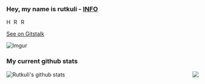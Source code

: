 ### Hey, my name is rutkuli - [INFO](https://rutkuli.github.io/) 
<a href="https://discord.gg/j422Xj9">
  <img align="left" alt="Hex-bot discord server" width="16px" src="https://cdn.jsdelivr.net/npm/simple-icons@v3/icons/discord.svg" />
</a>
<a href="https://github.com/rutkuli">
  <img align="left" alt="Rutkuli's Github" width="16px" src="https://cdn.jsdelivr.net/npm/simple-icons@v3/icons/github.svg" />
</a>
<a href="https://instagram.com/rutkuli/">
  <img align="left" alt="Rutkuli's Instagram" width="16px" src="https://cdn.jsdelivr.net/npm/simple-icons@v3/icons/instagram.svg" />
</a>

<br />

[See on Gitstalk](https://gitstalk.netlify.app/rutkuli)


![Imgur](https://i.imgur.com/sY1Bh3v.gifv)

 ### My current github stats
 <a href="https://github.com/rutkuli">
  <img align="right" src="https://github-readme-stats.vercel.app/api/top-langs/?username=rutkuli&theme=dark&hide_langs_below=1" />
</a>
<p align="left">
  <img align="center" src="https://github-readme-stats.vercel.app/api?username=rutkuli&&show_icons=true&title_color=ffffff&icon_color=bb2acf&text_color=daf7dc&bg_color=151515" alt="Rutkuli's github stats"/>
</p>

<br />

</pre> 

<!--
**rutkuli/rutkuli** is a ✨ _special_ ✨ repository because its `README.md` (this file) appears on your GitHub profile.


